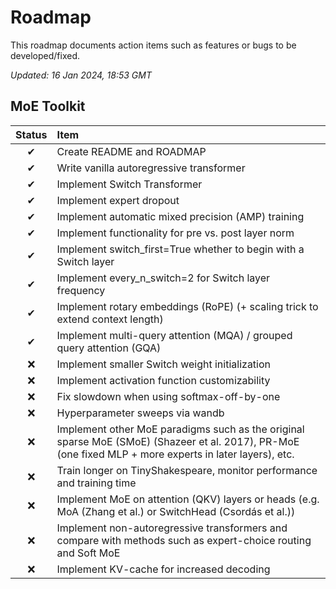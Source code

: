 # Roadmap

This roadmap documents action items such as features or bugs to be developed/fixed.

_Updated: 16 Jan 2024, 18:53 GMT_

## MoE Toolkit

| Status | Item                                                                                                                                                    |
| :----: | :------------------------------------------------------------------------------------------------------------------------------------------------------ |
|   ✔    | Create README and ROADMAP                                                                                                                               |
|   ✔    | Write vanilla autoregressive transformer                                                                                                                |
|   ✔    | Implement Switch Transformer                                                                                                                            |
|   ✔    | Implement expert dropout                                                                                                                                |
|   ✔    | Implement automatic mixed precision (AMP) training                                                                                                      |
|   ✔    | Implement functionality for pre vs. post layer norm                                                                                                     |
|   ✔    | Implement switch_first=True whether to begin with a Switch layer                                                                                        |
|   ✔    | Implement every_n_switch=2 for Switch layer frequency                                                                                                   |
|   ✔    | Implement rotary embeddings (RoPE) (+ scaling trick to extend context length)                                                                           |
|   ✔    | Implement multi-query attention (MQA) / grouped query attention (GQA)                                                                                   |
|   ❌   | Implement smaller Switch weight initialization                                                                                                          |
|   ❌   | Implement activation function customizability                                                                                                           |
|   ❌   | Fix slowdown when using softmax-off-by-one                                                                                                              |
|   ❌   | Hyperparameter sweeps via wandb                                                                                                                         |
|   ❌   | Implement other MoE paradigms such as the original sparse MoE (SMoE) (Shazeer et al. 2017), PR-MoE (one fixed MLP + more experts in later layers), etc. |
|   ❌   | Train longer on TinyShakespeare, monitor performance and training time                                                                                  |
|   ❌   | Implement MoE on attention (QKV) layers or heads (e.g. MoA (Zhang et al.) or SwitchHead (Csordás et al.))                                               |
|   ❌   | Implement non-autoregressive transformers and compare with methods such as expert-choice routing and Soft MoE                                           |
|   ❌   | Implement KV-cache for increased decoding                                                                                                               |
